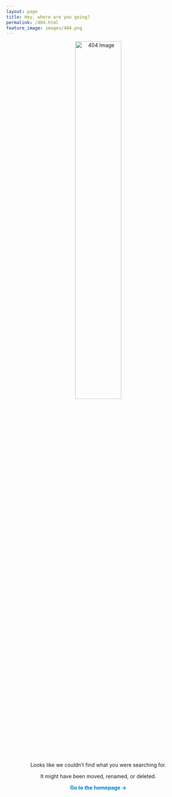 ```yaml
---
layout: page
title: Hey, where are you going?
permalink: /404.html
feature_image: images/404.png
---
```


<div style="text-align: center;">
    <img src="{{ site.baseurl }}/images/404.png" alt="404 Image" style="width: 50%; max-width: 300px; height: auto; display: block; margin: 0 auto;" />
    <p>Looks like we couldn’t find what you were searching for.</p>
    <p>It might have been moved, renamed, or deleted.</p>
    <a class="error-link" href="{{ site.baseurl }}/" style="text-decoration: none; font-weight: bold; color: #007acc;">Go to the homepage &rarr;</a>
</div>
